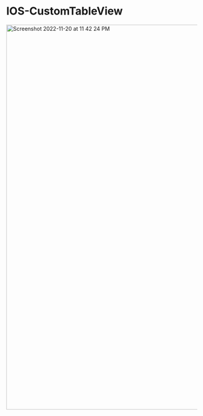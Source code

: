 # IOS-CustomTableView

<img width="1017" alt="Screenshot 2022-11-20 at 11 42 24 PM" src="https://user-images.githubusercontent.com/55745745/202918855-5ec66289-155a-449c-9b96-1093c7532a0f.png">
